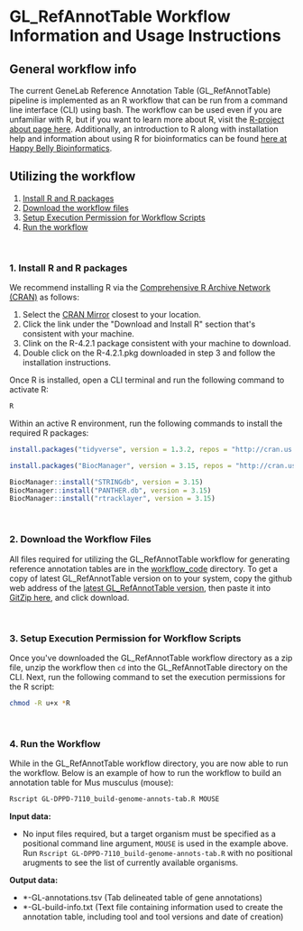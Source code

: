 # GL_RefAnnotTable Workflow Information and Usage Instructions

## General workflow info
The current GeneLab Reference Annotation Table (GL_RefAnnotTable) pipeline is implemented as an R workflow that can be run from a command line interface (CLI) using bash. The workflow can be used even if you are unfamiliar with R, but if you want to learn more about R, visit the [R-project about page here](https://www.r-project.org/about.html). Additionally, an introduction to R along with installation help and information about using R for bioinformatics can be found [here at Happy Belly Bioinformatics](https://astrobiomike.github.io/R/basics).  

## Utilizing the workflow

1. [Install R and R packages](#1-install-r-and-r-packages)  
2. [Download the workflow files](#2-download-the-workflow-files)  
3. [Setup Execution Permission for Workflow Scripts](#3-setup-execution-permission-for-workflow-scripts)
4. [Run the workflow](#4-run-the-workflow)  

<br>

### 1. Install R and R packages

We recommend installing R via the [Comprehensive R Archive Network (CRAN)](https://cran.r-project.org/) as follows: 

1. Select the [CRAN Mirror](https://cran.r-project.org/mirrors.html) closest to your location.
2. Click the link under the "Download and Install R" section that's consistent with your machine.
3. Clink on the R-4.2.1 package consistent with your machine to download.
4. Double click on the R-4.2.1.pkg downloaded in step 3 and follow the installation instructions.

Once R is installed, open a CLI terminal and run the following command to activate R:

```bash
R
```

Within an active R environment, run the following commands to install the required R packages:

```R
install.packages("tidyverse", version = 1.3.2, repos = "http://cran.us.r-project.org")

install.packages("BiocManager", version = 3.15, repos = "http://cran.us.r-project.org")

BiocManager::install("STRINGdb", version = 3.15)
BiocManager::install("PANTHER.db", version = 3.15)
BiocManager::install("rtracklayer", version = 3.15)
```

<br>

### 2. Download the Workflow Files

All files required for utilizing the GL_RefAnnotTable workflow for generating reference annotation tables are in the [workflow_code](workflow_code) directory. To get a 
copy of latest GL_RefAnnotTable version on to your system, copy the github web address of the [latest GL_RefAnnotTable version](workflow_code/GL_RefAnnotTable_1.0), then paste it into [GitZip here](http://kinolien.github.io/gitzip/), and click download. 

<br>

### 3. Setup Execution Permission for Workflow Scripts

Once you've downloaded the GL_RefAnnotTable workflow directory as a zip file, unzip the workflow then `cd` into the GL_RefAnnotTable directory on the CLI. Next, run the following command to set the execution permissions for the R script:

```bash
chmod -R u+x *R
```

<br>

### 4. Run the Workflow

While in the GL_RefAnnotTable workflow directory, you are now able to run the workflow. Below is an example of how to run the workflow to build an annotation table for Mus musculus (mouse):

```bash
Rscript GL-DPPD-7110_build-genome-annots-tab.R MOUSE
```

**Input data:**

- No input files required, but a target organism must be specified as a positional command line argument, `MOUSE` is used in the example above. Run `Rscript GL-DPPD-7110_build-genome-annots-tab.R` with no positional arugments to see the list of currently available organisms. 

**Output data:**

- *-GL-annotations.tsv (Tab delineated table of gene annotations)
- *-GL-build-info.txt (Text file containing information used to create the annotation table, including tool and tool versions and date of creation)

